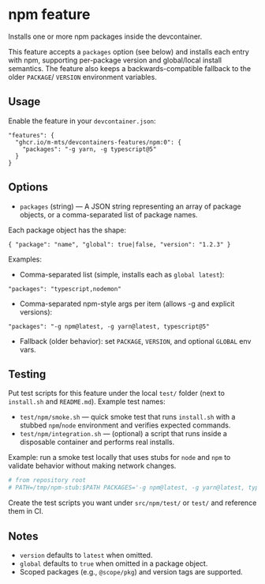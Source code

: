 # npm feature

Installs one or more npm packages inside the devcontainer.

This feature accepts a `packages` option (see below) and installs each entry with
npm, supporting per-package version and global/local install semantics. The
feature also keeps a backwards-compatible fallback to the older `PACKAGE`/
`VERSION` environment variables.

## Usage

Enable the feature in your `devcontainer.json`:

```jsonc
"features": {
  "ghcr.io/m-mts/devcontainers-features/npm:0": {
    "packages": "-g yarn, -g typescript@5"
  }
}
```

## Options

- `packages` (string) — A JSON string representing an array of package objects, or a comma-separated list of package names.

Each package object has the shape:

```
{ "package": "name", "global": true|false, "version": "1.2.3" }
```

Examples:

- Comma-separated list (simple, installs each as `global latest`):

```jsonc
"packages": "typescript,nodemon"
```

- Comma-separated npm-style args per item (allows -g and explicit versions):

```jsonc
"packages": "-g npm@latest, -g yarn@latest, typescript@5"
```

- Fallback (older behavior): set `PACKAGE`, `VERSION`, and optional `GLOBAL` env vars.

## Testing

Put test scripts for this feature under the local `test/` folder (next to
`install.sh` and `README.md`). Example test names:

- `test/npm/smoke.sh` — quick smoke test that runs `install.sh` with a stubbed `npm`/`node` environment and verifies expected commands.
- `test/npm/integration.sh` — (optional) a script that runs inside a disposable container and performs real installs.

Example: run a smoke test locally that uses stubs for `node` and `npm` to validate behavior without making network changes.

```bash
# from repository root
# PATH=/tmp/npm-stub:$PATH PACKAGES='-g npm@latest, -g yarn@latest, typescript@5' bash src/npm/install.sh
```

Create the test scripts you want under `src/npm/test/` or `test/` and reference them in CI.

## Notes
- `version` defaults to `latest` when omitted.
- `global` defaults to `true` when omitted in a package object.
- Scoped packages (e.g., `@scope/pkg`) and version tags are supported.

